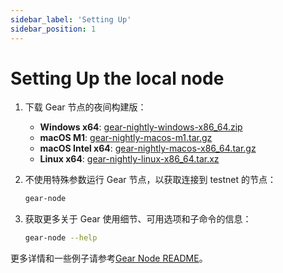```yaml
---
sidebar_label: 'Setting Up'
sidebar_position: 1
---
```


# Setting Up the local node

1. 下载 Gear 节点的夜间构建版：

    - **Windows x64**: [gear-nightly-windows-x86_64.zip](https://builds.gear.rs/gear-nightly-windows-x86_64.zip)
    - **macOS M1**: [gear-nightly-macos-m1.tar.gz](https://builds.gear.rs/gear-nightly-macos-m1.tar.gz)
    - **macOS Intel x64**: [gear-nightly-macos-x86_64.tar.gz](https://builds.gear.rs/gear-nightly-macos-x86_64.tar.gz)
    - **Linux x64**: [gear-nightly-linux-x86_64.tar.xz](https://builds.gear.rs/gear-nightly-linux-x86_64.tar.xz)


2. 不使用特殊参数运行 Gear 节点，以获取连接到 testnet 的节点：

   ```bash
   gear-node
   ```

3. 获取更多关于 Gear 使用细节、可用选项和子命令的信息：

    ```bash
    gear-node --help
    ```

更多详情和一些例子请参考[Gear Node README](https://github.com/gear-tech/gear/tree/master/node)。
